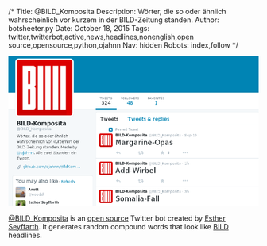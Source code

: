 /*
Title: @BILD_Komposita
Description: Wörter, die so oder ähnlich wahrscheinlich vor kurzem in der BILD-Zeitung standen.
Author: botsheeter.py
Date: October 18, 2015
Tags: twitter,twitterbot,active,news,headlines,nonenglish,open source,opensource,python,ojahnn
Nav: hidden
Robots: index,follow
*/

[![](/content/bots/twitterbots/images/BILD_Komposita.png)](https://twitter.com/BILD_Komposita)

[@BILD_Komposita](https://twitter.com/BILD_Komposita) is an [open source](https://github.com/ojahnn/BildKomposita) Twitter bot created by [Esther Seyffarth](https://twitter.com/ojahnn). It generates random compound words that look like [BILD](https://en.wikipedia.org/wiki/Bild) headlines.
